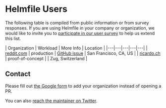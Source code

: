 # Helmfile Users

The following table is compiled from public information or from survey responses. If you are using Helmfile in your
company or organization, we would like to invite you to [participate in our user survey](https://docs.google.com/forms/d/e/1FAIpQLSfrF5kR9nXsr5yWqNZGgN-KquM1mBTuYNn5lRmEVXEvhq0VIQ/viewform)
to help us extend this list.

<!-- TABLE_START -->
| Organization | Workload | More Info | Location |
|---|---|---|---|---|
| [reddit.com](https://www.reddit.com/) | production | [GitHub issue](https://github.com/roboll/helmfile/issues/96#issue-312012249) | San Francisco, CA, US |
| [ricardo.ch](https://www.ricardo.ch/) | proof-of-concept | | Zug, Switzerland |
<!-- TABLE_END -->

## Contact

Please fill out [the Google form](https://docs.google.com/forms/d/e/1FAIpQLSfrF5kR9nXsr5yWqNZGgN-KquM1mBTuYNn5lRmEVXEvhq0VIQ/viewform) to add your organization instead of opening a PR.

You can also [reach the maintainer on Twitter](https://twitter.com/DerCed).